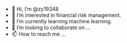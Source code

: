 - 👋 Hi, I’m @zy19348
- 👀 I’m interested in financial risk management.
- 🌱 I’m currently learning machine learning.
- 💞️ I’m looking to collaborate on ...
- 📫 How to reach me ...

<!---
zy19348/zy19348 is a ✨ special ✨ repository because its `README.md` (this file) appears on your GitHub profile.
You can click the Preview link to take a look at your changes.
--->

